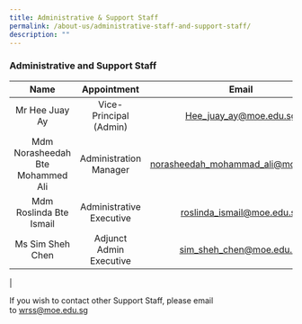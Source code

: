 ```yaml
---
title: Administrative & Support Staff
permalink: /about-us/administrative-staff-and-support-staff/
description: ""
---
```

### **Administrative and Support Staff**

| Name | Appointment | Email |
|:---:|:---:|:---:|
| Mr Hee Juay Ay | Vice-Principal (Admin) | [Hee_juay_ay@moe.edu.sg](mailto:Hee_juay_ay@moe.edu.sg) |
| Mdm Norasheedah Bte Mohammed Ali | Administration Manager | [norasheedah_mohammad_ali@moe.edu.sg](mailto:norasheedah_mohammad_ali@moe.edu.sg) |
| Mdm Roslinda Bte Ismail | Administrative Executive | [roslinda_ismail@moe.edu.sg](mailto:roslinda_ismail@moe.edu.sg) |
| Ms Sim Sheh Chen | Adjunct Admin Executive | [sim_sheh_chen@moe.edu.sg](mailto:sim_sheh_chen@moe.edu.sg) |
|

If you wish to contact other Support Staff, please email to [wrss@moe.edu.sg](mailto:wrss@moe.edu.sg)

